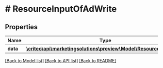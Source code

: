 # # ResourceInputOfAdWrite

## Properties

Name | Type | Description | Notes
------------ | ------------- | ------------- | -------------
**data** | [**\criteo\api\marketingsolutions\preview\Model\ResourceOfAdWrite**](ResourceOfAdWrite.md) |  | [optional]

[[Back to Model list]](../../README.md#models) [[Back to API list]](../../README.md#endpoints) [[Back to README]](../../README.md)
